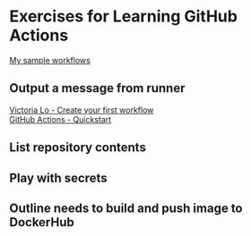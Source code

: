 # Exercises for Learning GitHub Actions

[My sample workflows](https://github.com/pattonsgirl/CEG3120/tree/main/Projects/Project4/sample-workflows)

## Output a message from runner

[Victoria Lo - Create your first workflow](https://lo-victoria.com/github-actions-101-creating-your-first-workflow)  
[GitHub Actions - Quickstart](https://docs.github.com/en/actions/quickstart)

## List repository contents

## Play with secrets

## Outline needs to build and push image to DockerHub